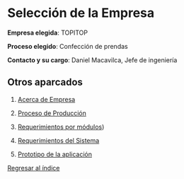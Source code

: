 # Selección de la Empresa

**Empresa elegida**: TOPITOP

**Proceso elegido**: Confección de prendas

**Contacto y su cargo**: Daniel Macavilca, Jefe de ingeniería

## Otros aparcados

1. [Acerca de Empresa](AcercaEmpresa.md)

2. [Proceso de Producción](procesodeproduccion.md)
   
3. [Requerimientos por módulos](https://github.com/fiis-bd241/grupo05/tree/25db8dcd5269431d9e471528f3fdde9fecf9af82/02.Selecci%C3%B3n%20de%20la%20empresa/Requerimientos%20por%20m%C3%B3dulos))
   
4. [Requerimientos del Sistema](Requerimientos.md)

5. [Prototipo de la aplicación](prototipo.md)


[Regresar al índice](../README.md)
